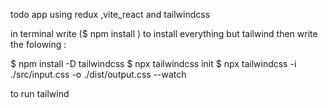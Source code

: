 todo app using redux ,vite_react and tailwindcss

in terminal write ($ npm install ) to install everything but tailwind
then write the folowing : 

$ npm install -D tailwindcss 
$ npx tailwindcss init
$ npx tailwindcss -i ./src/input.css -o ./dist/output.css --watch

to run tailwind

